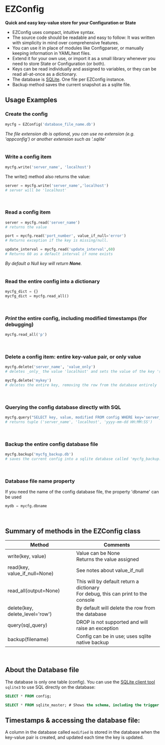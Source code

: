 # EZConfig
**Quick and easy key-value store for your Configuration or State**

 - EZConfig uses compact, intuitive syntax.
 - The source code should be readable and easy to follow: It was written with simplicity in mind over comprehensive features.
 - You can use it in place of modules like Configparser, or manually keeping information in YAML/text files.
 - Extend it for your own use, or import it as a small library whenever you need to store State or Configuration (or both).
 - Keys can be read individually and assigned to variables, or they can be read all-at-once as a dictionary.
 - The database is [SQLite](https://sqlite.org).  One file per EZConfig instance.
 - Backup method saves the current snapshot as a sqlite file.

## Usage Examples

### Create the config
```python
mycfg = EZConfig('database_file_name.db')
```
_The file extension db is optional, you can use no extension (e.g. 'appconfig') or another extension such as '.sqlite'_<br>
<br>

### Write a config item
```python
mycfg.write('server_name', 'localhost')
```
The write() method also returns the value:
```python
server = mycfg.write('server_name','localhost')
# server will be 'localhost'
```

<br>

### Read a config item
```python
server = mycfg.read('server_name')
# returns the value

port = mycfg.read('port_number', value_if_null='error')
# Returns exception if the key is missing/null.

update_interval = mycfg.read('update_interval',60)
# Returns 60 as a default interval if none exists
```
_By default a Null key will return **None**._<br>
<br>

### Read the entire config into a dictionary
```python
mycfg_dict = {}
mycfg_dict = mycfg.read_all()
```
<br>

### _Print_ the entire config, including modified timestamps (for debugging)
```python
mycfg.read_all('p') 
```
<br>

### Delete a config item: entire key-value pair, or only value
```python
mycfg.delete('server_name', 'value_only')
# deletes _only_ the value 'localhost' and sets the value of the key 'server_name' to Null

mycfg.delete('mykey')
# deletes the entire key, removing the row from the database entirely
```
<br>

### Querying the config database directly with SQL
```python
mycfg.query("SELECT key, value, modified FROM config WHERE key='server_name';")
# returns tuple ('server_name', 'localhost', 'yyyy-mm-dd HH:MM:SS')
```
<br>

### Backup the entire config database file
```python
mycfg.backup('mycfg_backup.db')
# saves the current config into a sqlite database called 'mycfg_backup.db'
```
<br>

### Database file name property
If you need the name of the config database file, the property 'dbname' can be used
```python
mydb = mycfg.dbname
```
<br>

## Summary of methods in the EZConfig class

| Method                |Comments |
|-----------------------|---------|
| write(key, value)     | Value can be None<br>Returns the value assigned |
| read(key, value_if_null=None)      | See notes about value_if_null |
| read_all(output=None)  | This will by default return a dictionary<br>For debug, this can print to the console |
| delete(key, delete_level='row')| By default will delete the row from the database |
| query(sql_query)  | DROP is not supported and will raise an exception |
| backup(filename)  | Config can be in use; uses sqlite native backup|
<br>


## About the Database file
The database is only one table (config).  You can use the [SQLite client tool](https://sqlite.org/download.html) `sqlite3` to use SQL directly on the database:
```sql
SELECT * FROM config;

SELECT * FROM sqlite_master; # Shows the schema, including the trigger to update the 'modified' timestamp.
```
## Timestamps & accessing the database file:
A column in the database called `modified` is stored in the database when the key-value pair is created, and updated each time the key is updated.

